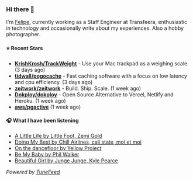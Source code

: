 ### Hi there 👋

I'm [Felipe](https://felipevm.com), currently working as a Staff Engineer at Transfeera, enthusiastic in technology and occasionally write about my experiences. Also a hobby photographer.

#### ⭐ Recent Stars
- **[KrishKrosh/TrackWeight](https://github.com/KrishKrosh/TrackWeight)** - Use your Mac trackpad as a weighing scale (3 days ago)
- **[tidwall/pogocache](https://github.com/tidwall/pogocache)** - Fast caching software with a focus on low latency and cpu efficiency. (3 days ago)
- **[zeitwork/zeitwork](https://github.com/zeitwork/zeitwork)** - Build. Ship. Scale. (1 week ago)
- **[Dokploy/dokploy](https://github.com/Dokploy/dokploy)** - Open Source Alternative to Vercel, Netlify and Heroku. (1 week ago)
- **[aws/pgactive](https://github.com/aws/pgactive)** (1 week ago)

#### 🎧 What I have been listening
- [A Little Life by Little Foot, Zemi Gold](https://open.spotify.com/track/0F4mAm9xxTxcbfOH8PkltL)
- [Doing My Best by Chill Airlines, cali state, moi et moi](https://open.spotify.com/track/5qv7YeZIOMEhnAGimuEuYk)
- [On the dancefloor by Yellow Project](https://open.spotify.com/track/0nF1pwGpzRoMHbCcPqjEwY)
- [Be My Baby by Phil Walker](https://open.spotify.com/track/5kQIAjFMBsjWgWxmGjCM63)
- [Beautiful Girl by Junge Junge, Kyle Pearce](https://open.spotify.com/track/3LXyXJ1GHDMLa7PwGvlAIa)

_Powered by [TuneFeed](https://tunefeed.app?ref=github.com)_

